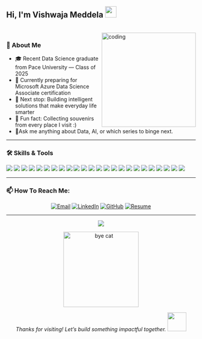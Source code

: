 <h2 >Hi, I'm Vishwaja Meddela <img src="https://media.giphy.com/media/QuhfLAWmsrjP2HKtdf/giphy.gif?cid=ecf05e47kv95v17fyhrn5nqnkh13zmm7xugjg6ovtbzwn82p&ep=v1_stickers_search&rid=giphy.gif&ct=s" width="30"/> </h2><br>

  <img src="https://media.giphy.com/media/v1.Y2lkPTc5MGI3NjExbXA3ejE2anhsMDZyb21iaTltMWlmZTRtZTZhcTFuamxlbDJnaWJxOSZlcD12MV9zdGlja2Vyc19zZWFyY2gmY3Q9cw/VPnfM9bmR0ZaQo3qtK/giphy.gif" width="250" alt="coding" align="right" />

### 💼 About Me

- 🎓 Recent Data Science graduate from Pace University — Class of 2025
- 🌱 Currently preparing for Microsoft Azure Data Science Associate certification 
- 🚀 Next stop: Building intelligent solutions that make everyday life smarter
- 🎉 Fun fact: Collecting souvenirs from every place I visit :)
- 💬Ask me anything about Data, AI, or which series to binge next.

---
### 🛠 Skills & Tools
<p align="left">

<!-- Programming Languages -->
<img src="https://img.shields.io/badge/Python-3776AB?style=plastic&logo=python&logoColor=white"/>
<img src="https://img.shields.io/badge/SQL-4479A1?style=plastic&logo=postgresql&logoColor=white"/>
<img src="https://img.shields.io/badge/Java-007396?style=plastic&logo=java&logoColor=white"/>
<img src="https://img.shields.io/badge/JavaScript-F7DF1E?style=plastic&logo=javascript&logoColor=black"/>
<img src="https://img.shields.io/badge/TypeScript-3178C6?style=plastic&logo=typescript&logoColor=white"/>

<!-- ML & Deep Learning Libraries -->
<img src="https://img.shields.io/badge/scikit--learn-F7931E?style=plastic&logo=scikit-learn&logoColor=white"/>
<img src="https://img.shields.io/badge/TensorFlow-FF6F00?style=plastic&logo=tensorflow&logoColor=white"/>
<img src="https://img.shields.io/badge/PyTorch-EE4C2C?style=plastic&logo=pytorch&logoColor=white"/>
<img src="https://img.shields.io/badge/HuggingFace-FFD21F?style=plastic&logo=huggingface&logoColor=black"/>

<!-- GenAI & LLM Tools -->
<img src="https://img.shields.io/badge/LangChain-000000?style=plastic&logo=langchain&logoColor=white"/>
<img src="https://img.shields.io/badge/OpenAI-412991?style=plastic&logo=openai&logoColor=white"/>

<!-- Data Handling & Visualization -->
<img src="https://img.shields.io/badge/Pandas-150458?style=plastic&logo=pandas&logoColor=white"/>
<img src="https://img.shields.io/badge/NumPy-013243?style=plastic&logo=numpy&logoColor=white"/>
<img src="https://img.shields.io/badge/Matplotlib-11557C?style=plastic&logo=matplotlib&logoColor=white"/>
<img src="https://img.shields.io/badge/Seaborn-4C61A6?style=plastic&logo=python&logoColor=white"/>
<img src="https://img.shields.io/badge/PowerBI-F2C811?style=plastic&logo=powerbi&logoColor=black"/>
<img src="https://img.shields.io/badge/Tableau-E97627?style=plastic&logo=tableau&logoColor=white"/>

<!-- Cloud & Deployment -->
<img src="https://img.shields.io/badge/Azure-0089D6?style=plastic&logo=microsoftazure&logoColor=white"/>
<img src="https://img.shields.io/badge/GCP-4285F4?style=plastic&logo=googlecloud&logoColor=white"/>
<img src="https://img.shields.io/badge/Streamlit-FF4B4B?style=plastic&logo=streamlit&logoColor=white"/>

<!-- Dev Tools -->
<img src="https://img.shields.io/badge/Git-F05032?style=plastic&logo=git&logoColor=white"/>
<img src="https://img.shields.io/badge/GitHub-181717?style=plastic&logo=github&logoColor=white"/>
<img src="https://img.shields.io/badge/Jupyter-F37626?style=plastic&logo=jupyter&logoColor=white"/>
<img src="https://img.shields.io/badge/VS%20Code-007ACC?style=plastic&logo=visualstudiocode&logoColor=white"/>


---

### 📫 How To Reach Me:

<p align="center">
  <a href="mailto:vishwajameddela@example.com"><img alt="Email" src="https://img.shields.io/badge/Gmail-D14836?style=for-the-badge&logo=gmail&logoColor=white"/></a>
  <a href="https://linkedin.com/in/vishwajameddela"><img alt="LinkedIn" src="https://img.shields.io/badge/LinkedIn-0077B5?style=for-the-badge&logo=linkedin&logoColor=white"/></a>
  <a href="https://github.com/vishwajameddela18"><img alt="GitHub" src="https://img.shields.io/badge/GitHub-181717?style=for-the-badge&logo=github&logoColor=white"/></a>
  <a href="https://drive.google.com/file/d/1qyGS6kIXcUnjo6LbMDBppbSrgyxDhnei/view?usp=sharing"><img alt="Resume" src="https://img.shields.io/badge/Resume-Download-blueviolet?style=for-the-badge"/></a>
</p>

---

<p align="center">
  <img src="https://komarev.com/ghpvc/?username=vishwajameddela18&label=Profile+Views&color=007acc&style=flat-square" />
</p>

<p align="center">
  <img src="https://media.giphy.com/media/l3vR85PnGsBwu1PFK/giphy.gif" width="200" alt="bye cat"/>
</p>

<p align="center"><i>Thanks for visiting! Let’s build something impactful together. </i><img src="https://media.giphy.com/media/VgCDAzcKvsR6OM0uWg/giphy.gif" width="50"></p>

  
  
